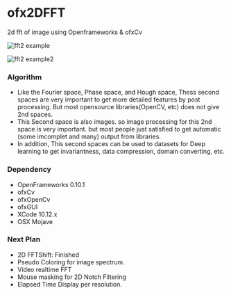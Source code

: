 # ofx2DFFT
2d fft of image using Openframeworks &amp; ofxCv

![fft2 example]( https://github.com/bemoregt/ofx2DFFT/blob/master/fft2.jpg "example")

![fft2 example2]( https://github.com/bemoregt/ofx2DFFT/blob/master/test2.png "example2")

### Algorithm
- Like the Fourier space, Phase space, and Hough space, Thess second spaces are very important to get more detailed features by post processing. But most opensource libraries(OpenCV, etc) does not give 2nd spaces.
- This Second space is also images. so image processing for this 2nd space is very important. but most people just satisfied to get automatic (some imcomplet and many) output from libraries.
- In addition, This second spaces can be used to datasets for Deep learning to get invariantness, data compression, domain converting, etc.

### Dependency
- OpenFrameworks 0.10.1
- ofxCv
- ofxOpenCv
- ofxGUI
- XCode 10.12.x
- OSX Mojave

### Next Plan
- 2D FFTShift: Finished
- Pseudo Coloring for image spectrum.
- Video realtime FFT
- Mouse masking for 2D Notch Filtering
- Elapsed Time Display per resolution.
